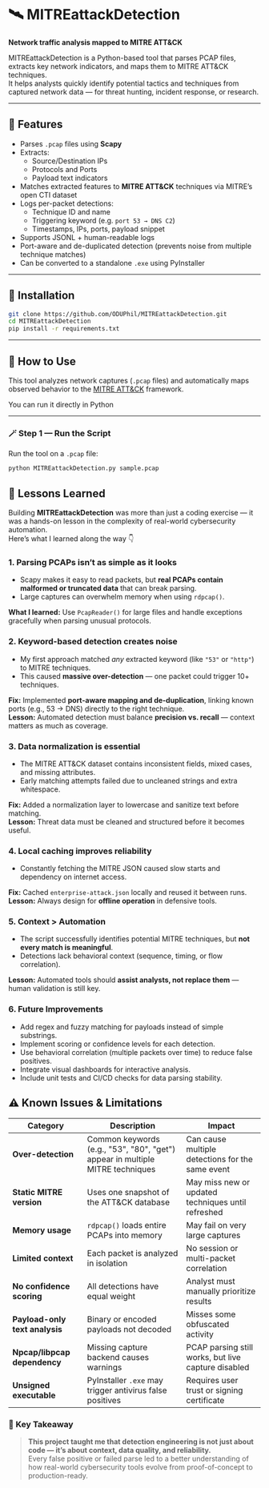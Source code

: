 # 🛰️ MITREattackDetection
**Network traffic analysis mapped to MITRE ATT&CK**

MITREattackDetection is a Python-based tool that parses PCAP files, extracts key network indicators, and maps them to MITRE ATT&CK techniques.  
It helps analysts quickly identify potential tactics and techniques from captured network data — for threat hunting, incident response, or research.

---

## 🚀 Features
- Parses `.pcap` files using **Scapy**
- Extracts:
  - Source/Destination IPs  
  - Protocols and Ports  
  - Payload text indicators
- Matches extracted features to **MITRE ATT&CK** techniques via MITRE’s open CTI dataset
- Logs per-packet detections:
  - Technique ID and name  
  - Triggering keyword (e.g. `port 53 → DNS C2`)  
  - Timestamps, IPs, ports, payload snippet
- Supports JSONL + human-readable logs
- Port-aware and de-duplicated detection (prevents noise from multiple technique matches)
- Can be converted to a standalone `.exe` using PyInstaller

---

## 🧰 Installation
```bash
git clone https://github.com/ODUPhil/MITREattackDetection.git
cd MITREattackDetection
pip install -r requirements.txt
``` 
---

## 🧭 How to Use

This tool analyzes network captures (`.pcap` files) and automatically maps observed behavior to the [MITRE ATT&CK](https://attack.mitre.org) framework.

You can run it directly in Python

---

### 🪄 Step 1 — Run the Script

Run the tool on a `.pcap` file:

```bash
python MITREattackDetection.py sample.pcap 
```


## 🧠 Lessons Learned

Building **MITREattackDetection** was more than just a coding exercise — it was a hands-on lesson in the complexity of real-world cybersecurity automation.  
Here’s what I learned along the way 👇


### 1. Parsing PCAPs isn’t as simple as it looks
- Scapy makes it easy to read packets, but **real PCAPs contain malformed or truncated data** that can break parsing.  
- Large captures can overwhelm memory when using `rdpcap()`.  

**What I learned:** Use `PcapReader()` for large files and handle exceptions gracefully when parsing unusual protocols.


### 2. Keyword-based detection creates noise
- My first approach matched *any* extracted keyword (like `"53"` or `"http"`) to MITRE techniques.  
- This caused **massive over-detection** — one packet could trigger 10+ techniques.

**Fix:** Implemented **port-aware mapping and de-duplication**, linking known ports (e.g., 53 → DNS) directly to the right technique.  
**Lesson:** Automated detection must balance **precision vs. recall** — context matters as much as coverage.


### 3. Data normalization is essential
- The MITRE ATT&CK dataset contains inconsistent fields, mixed cases, and missing attributes.  
- Early matching attempts failed due to uncleaned strings and extra whitespace.

**Fix:** Added a normalization layer to lowercase and sanitize text before matching.  
**Lesson:** Threat data must be cleaned and structured before it becomes useful.


### 4. Local caching improves reliability
- Constantly fetching the MITRE JSON caused slow starts and dependency on internet access.

**Fix:** Cached `enterprise-attack.json` locally and reused it between runs.  
**Lesson:** Always design for **offline operation** in defensive tools.


### 5. Context > Automation
- The script successfully identifies potential MITRE techniques, but **not every match is meaningful**.
- Detections lack behavioral context (sequence, timing, or flow correlation).

**Lesson:** Automated tools should **assist analysts, not replace them** — human validation is still key.


### 6. Future Improvements
- Add regex and fuzzy matching for payloads instead of simple substrings.  
- Implement scoring or confidence levels for each detection.  
- Use behavioral correlation (multiple packets over time) to reduce false positives.  
- Integrate visual dashboards for interactive analysis.  
- Include unit tests and CI/CD checks for data parsing stability.


## ⚠️ Known Issues & Limitations

| Category | Description | Impact |
|-----------|--------------|--------|
| **Over-detection** | Common keywords (e.g., "53", "80", "get") appear in multiple MITRE techniques | Can cause multiple detections for the same event |
| **Static MITRE version** | Uses one snapshot of the ATT&CK database | May miss new or updated techniques until refreshed |
| **Memory usage** | `rdpcap()` loads entire PCAPs into memory | May fail on very large captures |
| **Limited context** | Each packet is analyzed in isolation | No session or multi-packet correlation |
| **No confidence scoring** | All detections have equal weight | Analyst must manually prioritize results |
| **Payload-only text analysis** | Binary or encoded payloads not decoded | Misses some obfuscated activity |
| **Npcap/libpcap dependency** | Missing capture backend causes warnings | PCAP parsing still works, but live capture disabled |
| **Unsigned executable** | PyInstaller `.exe` may trigger antivirus false positives | Requires user trust or signing certificate |

### 🔑 Key Takeaway
> **This project taught me that detection engineering is not just about code — it’s about context, data quality, and reliability.**  
> Every false positive or failed parse led to a better understanding of how real-world cybersecurity tools evolve from proof-of-concept to production-ready.

